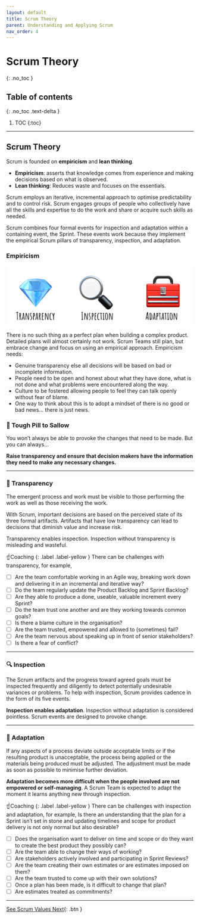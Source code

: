 ```yaml
---
layout: default
title: Scrum Theory
parent: Understanding and Applying Scrum
nav_order: 4
---
```

# Scrum Theory
{: .no_toc }

## Table of contents
{: .no_toc .text-delta }

1. TOC
{:toc}

---
## Scrum Theory

Scrum is founded on **empiricism** and **lean thinking**.

- **Empiricism**: asserts that knowledge comes from experience and making decisions based on what is observed.
- **Lean thinking**: Reduces waste and focuses on the essentials.

Scrum employs an iterative, incremental approach to optimise predictability and to control risk. Scrum engages groups of people who collectively have all the skills and expertise to do the work and share or acquire such skills as needed.

Scrum combines four formal events for inspection and adaptation within a containing event, the Sprint. These events work because they implement the empirical Scrum pillars of transparency, inspection, and adaptation.

### Empiricism

![](assets/scrum-theory-a8b2f700.png)

There is no such thing as a perfect plan when building a complex product. Detailed plans will almost certainly not work. Scrum Teams still plan, but embrace change and focus on using an empirical approach. Empiricism needs:

- Genuine transparency else all decisions will be based on bad or incomplete information.
- People need to be open and honest about what they have done, what is not done and what problems were encountered along the way.
- Culture to be fostered allowing people to feel they can talk openly without fear of blame.
- One way to think about this is to adopt a mindset of  there is no good or bad news… there is just news.

### 💊 Tough Pill to Sallow

You won’t always be able to provoke the changes that need to be made. But you can always...

**Raise transparency and ensure that decision makers have the information they need to make any necessary changes.**

---

### 💎 Transparency

The emergent process and work must be visible to those performing the work as well as those receiving the work.

With Scrum, important decisions are based on the perceived state of its three formal artifacts. Artifacts that have low transparency can lead to decisions that diminish value and increase risk.

Transparency enables inspection. Inspection without transparency is misleading and wasteful.

☝️Coaching
{: .label .label-yellow }
There can be challenges with transparency, for example,

- [ ] Are the team comfortable working in an Agile way, breaking work down and delivering it in an incremental and iterative way?
- [ ] Do the team regularly update the Product Backlog and Sprint Backlog?
- [ ] Are they able to produce a done, useable, valuable increment every Sprint?
- [ ] Do the team trust one another and are they working towards common goals?
- [ ] Is there a blame culture in the organisation?
- [ ] Are the team trusted, empowered and allowed to (sometimes) fail?
- [ ] Are the team nervous about speaking up in front of senior stakeholders?
- [ ] Is there a fear of conflict?

---

### 🔍 Inspection

The Scrum artifacts and the progress toward agreed goals must be inspected frequently and diligently to detect potentially undesirable variances or problems. To help with inspection, Scrum provides cadence in the form of its five events.

**Inspection enables adaptation**. Inspection without adaptation is considered pointless. Scrum events are designed to provoke change.

---

### 🧰 Adaptation

If any aspects of a process deviate outside acceptable limits or if the resulting product is unacceptable, the process being applied or the materials being produced must be adjusted. The adjustment must be made as soon as possible to minimise further deviation.

**Adaptation becomes more difficult when the people involved are not empowered or self-managing**. A Scrum Team is expected to adapt the moment it learns anything new through inspection.

☝️Coaching
{: .label .label-yellow }
There can be challenges with inspection and adaptation, for example,
Is there an understanding that the plan for a Sprint isn’t set in stone and updating timelines and scope for product delivery is not only normal but also desirable?

- [ ] Does the organisation want to deliver on time and scope or do they want to create the best product they possibly can?
- [ ] Are the team able to change their ways of working?
- [ ] Are stakeholders actively involved and participating in Sprint Reviews?
- [ ] Are the team creating their own estimates or are estimates imposed on them?
- [ ] Are the team trusted to come up with their own solutions?
- [ ] Once a plan has been made, is it difficult to change that plan?
- [ ] Are estimates treated as commitments?

---

[See Scrum Values Next](https://iamjackreed.github.io/psm/docs/understanding-and-applying-scrum/scrum-values/){: .btn }
